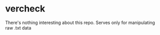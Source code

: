 # vercheck

There's nothing interesting about this repo. Serves only for manipulating raw .txt data
